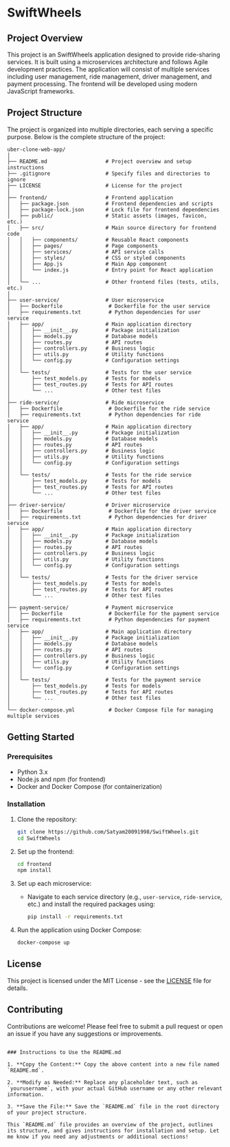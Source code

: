 # SwiftWheels

## Project Overview

This project is an SwiftWheels application designed to provide ride-sharing services. It is built using a microservices architecture and follows Agile development practices. The application will consist of multiple services including user management, ride management, driver management, and payment processing. The frontend will be developed using modern JavaScript frameworks.

## Project Structure

The project is organized into multiple directories, each serving a specific purpose. Below is the complete structure of the project:

```
uber-clone-web-app/
│
├── README.md                   # Project overview and setup instructions
├── .gitignore                  # Specify files and directories to ignore
├── LICENSE                     # License for the project
│
├── frontend/                   # Frontend application
│   ├── package.json            # Frontend dependencies and scripts
│   ├── package-lock.json       # Lock file for frontend dependencies
│   ├── public/                 # Static assets (images, favicon, etc.)
│   ├── src/                    # Main source directory for frontend code
│   │   ├── components/         # Reusable React components
│   │   ├── pages/              # Page components
│   │   ├── services/           # API service calls
│   │   ├── styles/             # CSS or styled components
│   │   ├── App.js              # Main App component
│   │   └── index.js            # Entry point for React application
│   │
│   └── ...                     # Other frontend files (tests, utils, etc.)
│
├── user-service/               # User microservice
│   ├── Dockerfile               # Dockerfile for the user service
│   ├── requirements.txt         # Python dependencies for user service
│   ├── app/                    # Main application directory
│   │   ├── __init__.py         # Package initialization
│   │   ├── models.py           # Database models
│   │   ├── routes.py           # API routes
│   │   ├── controllers.py      # Business logic
│   │   ├── utils.py            # Utility functions
│   │   └── config.py           # Configuration settings
│   │
│   └── tests/                  # Tests for the user service
│       ├── test_models.py      # Tests for models
│       ├── test_routes.py      # Tests for API routes
│       └── ...                 # Other test files
│
├── ride-service/               # Ride microservice
│   ├── Dockerfile               # Dockerfile for the ride service
│   ├── requirements.txt         # Python dependencies for ride service
│   ├── app/                    # Main application directory
│   │   ├── __init__.py         # Package initialization
│   │   ├── models.py           # Database models
│   │   ├── routes.py           # API routes
│   │   ├── controllers.py      # Business logic
│   │   ├── utils.py            # Utility functions
│   │   └── config.py           # Configuration settings
│   │
│   └── tests/                  # Tests for the ride service
│       ├── test_models.py      # Tests for models
│       ├── test_routes.py      # Tests for API routes
│       └── ...                 # Other test files
│
├── driver-service/             # Driver microservice
│   ├── Dockerfile               # Dockerfile for the driver service
│   ├── requirements.txt         # Python dependencies for driver service
│   ├── app/                    # Main application directory
│   │   ├── __init__.py         # Package initialization
│   │   ├── models.py           # Database models
│   │   ├── routes.py           # API routes
│   │   ├── controllers.py      # Business logic
│   │   ├── utils.py            # Utility functions
│   │   └── config.py           # Configuration settings
│   │
│   └── tests/                  # Tests for the driver service
│       ├── test_models.py      # Tests for models
│       ├── test_routes.py      # Tests for API routes
│       └── ...                 # Other test files
│
├── payment-service/            # Payment microservice
│   ├── Dockerfile               # Dockerfile for the payment service
│   ├── requirements.txt         # Python dependencies for payment service
│   ├── app/                    # Main application directory
│   │   ├── __init__.py         # Package initialization
│   │   ├── models.py           # Database models
│   │   ├── routes.py           # API routes
│   │   ├── controllers.py      # Business logic
│   │   ├── utils.py            # Utility functions
│   │   └── config.py           # Configuration settings
│   │
│   └── tests/                  # Tests for the payment service
│       ├── test_models.py      # Tests for models
│       ├── test_routes.py      # Tests for API routes
│       └── ...                 # Other test files
│
└── docker-compose.yml           # Docker Compose file for managing multiple services
```

## Getting Started

### Prerequisites

- Python 3.x
- Node.js and npm (for frontend)
- Docker and Docker Compose (for containerization)

### Installation

1. Clone the repository:
   ```bash
   git clone https://github.com/Satyam20091998/SwiftWheels.git
   cd SwiftWheels
   ```

2. Set up the frontend:
   ```bash
   cd frontend
   npm install
   ```

3. Set up each microservice:
   - Navigate to each service directory (e.g., `user-service`, `ride-service`, etc.) and install the required packages using:
     ```bash
     pip install -r requirements.txt
     ```

4. Run the application using Docker Compose:
   ```bash
   docker-compose up
   ```

## License

This project is licensed under the MIT License - see the [LICENSE](LICENSE) file for details.

## Contributing

Contributions are welcome! Please feel free to submit a pull request or open an issue if you have any suggestions or improvements.

```

### Instructions to Use the README.md

1. **Copy the Content:** Copy the above content into a new file named `README.md`.

2. **Modify as Needed:** Replace any placeholder text, such as `yourusername`, with your actual GitHub username or any other relevant information.

3. **Save the File:** Save the `README.md` file in the root directory of your project structure.

This `README.md` file provides an overview of the project, outlines its structure, and gives instructions for installation and setup. Let me know if you need any adjustments or additional sections!
